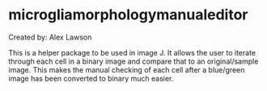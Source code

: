 # microgliamorphologymanualeditor
Created by: Alex Lawson 

This is a helper package to be used in image J. 
It allows the user to iterate through each cell in a binary image and compare that to an original/sample image. 
This makes the manual checking of each cell after a blue/green image has been converted to binary much easier. 
